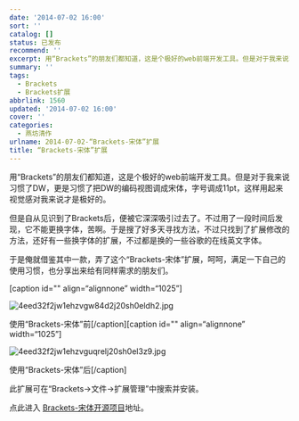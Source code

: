 ```yaml
---
date: '2014-07-02 16:00'
sort: ''
catalog: []
status: 已发布
recommend: ''
excerpt: 用“Brackets”的朋友们都知道，这是个极好的web前端开发工具。但是对于我来说习惯了DW，更是习惯了把DW的编码视图调成宋体，字号调成11pt，这样用起来视觉感对我来说才是极好的。
summary: ''
tags:
  - Brackets
  - Brackets扩展
abbrlink: 1560
updated: '2014-07-02 16:00'
cover: ''
categories:
  - 燕坊清作
urlname: 2014-07-02-“Brackets-宋体”扩展
title: “Brackets-宋体”扩展
---
```


用“Brackets”的朋友们都知道，这是个极好的web前端开发工具。但是对于我来说习惯了DW，更是习惯了把DW的编码视图调成宋体，字号调成11pt，这样用起来视觉感对我来说才是极好的。


但是自从见识到了Brackets后，便被它深深吸引过去了。不过用了一段时间后发现，它不能更换字体，苦啊。于是搜了好多天寻找方法，不过只找到了扩展修改的方法，还好有一些换字体的扩展，不过都是换的一些谷歌的在线英文字体。


于是俺就借鉴其中一款，弄了这个“Brackets-宋体”扩展，呵呵，满足一下自己的使用习惯，也分享出来给有同样需求的朋友们。


[caption id="" align=“alignnone” width=“1025”]


![4eed32f2jw1ehzvgw84d2j20sh0eldh2.jpg](http://ww4.sinaimg.cn/large/4eed32f2jw1ehzvgw84d2j20sh0eldh2.jpg)


使用“Brackets-宋体”前[/caption][caption id="" align=“alignnone” width=“1025”]


![4eed32f2jw1ehzvguqrelj20sh0el3z9.jpg](http://ww1.sinaimg.cn/large/4eed32f2jw1ehzvguqrelj20sh0el3z9.jpg)


使用“Brackets-宋体”后[/caption]


此扩展可在“Brackets->文件->扩展管理”中搜索并安装。


点此进入 [Brackets-宋体开源项目](https://code.google.com/p/brackets-simsun/)地址。

